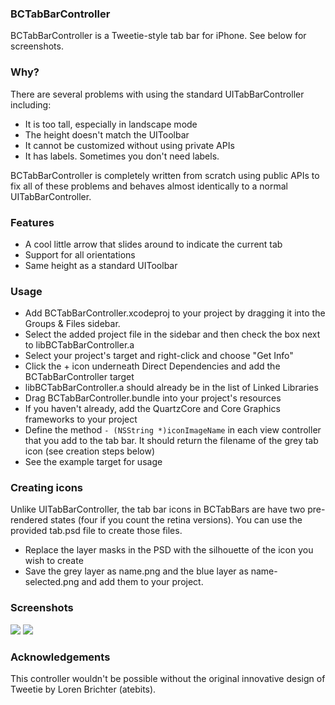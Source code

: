 ### BCTabBarController

BCTabBarController is a Tweetie-style tab bar for iPhone. See below for screenshots.


### Why?

There are several problems with using the standard UITabBarController including:

* It is too tall, especially in landscape mode
* The height doesn't match the UIToolbar
* It cannot be customized without using private APIs
* It has labels. Sometimes you don't need labels.

BCTabBarController is completely written from scratch using public APIs to fix all of these problems and behaves almost identically to a normal UITabBarController.

### Features

* A cool little arrow that slides around to indicate the current tab
* Support for all orientations
* Same height as a standard UIToolbar

### Usage
* Add BCTabBarController.xcodeproj to your project by dragging it into the Groups & Files sidebar.
* Select the added project file in the sidebar and then check the box next to libBCTabBarController.a
* Select your project's target and right-click and choose "Get Info"
* Click the + icon underneath Direct Dependencies and add the BCTabBarController target
* libBCTabBarController.a should already be in the list of Linked Libraries
* Drag BCTabBarController.bundle into your project's resources
* If you haven't already, add the QuartzCore and Core Graphics frameworks to your project
* Define the method <code>- (NSString *)iconImageName</code> in each view controller that you add to the tab bar. It should return the filename of the grey tab icon (see creation steps below)
* See the example target for usage


### Creating icons
Unlike UITabBarController, the tab bar icons in BCTabBars are have two pre-rendered states (four if you count the retina versions). You can use the provided tab.psd file to create those files.

* Replace the layer masks in the PSD with the silhouette of the icon you wish to create
* Save the grey layer as name.png and the blue layer as name-selected.png and add them to your project. 


### Screenshots
![](http://imgur.com/b2AxI.png) ![](http://imgur.com/CWX5J.png)


### Acknowledgements
This controller wouldn't be possible without the original innovative design of Tweetie by Loren Brichter (atebits).